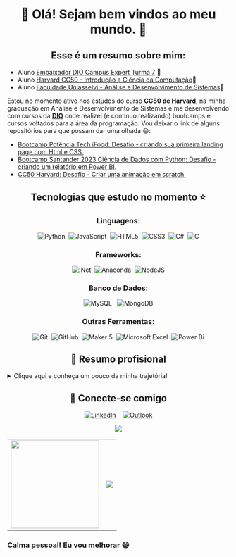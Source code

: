 <div align = "center">

# :cactus: Olá! Sejam bem vindos ao meu mundo. :cactus:

## Esse é um resumo sobre mim:
</div>

- Aluno [Embaixador DIO Campus Expert Turma 7](https://web.dio.me/track/dio-campus-expert-turma-07) 🎯
- Aluno [Harvard CC50 - Introdução a Ciência da Computação](https://ead.estudar.org.br/c/cc50/)🎯
- Aluno [Faculdade Uniasselvi - Análise e Desenvolvimento de Sistemas](https://portal.uniasselvi.com.br/graduacao/tecnologo/analise-e-desenvolvimento-de-sistemas/ead?gclid=Cj0KCQjw2a6wBhCVARIsABPeH1tVNd-ehZz7_WkqhMTbH-PQWKxDXyD6onpEsvsPTDQQWWhyCCasrdgaAhlMEALw_wcB)🎯

Estou no momento ativo nos estudos do curso <b>CC50 de Harvard</b>, na minha graduação em Análise e Desenvolvimento de Sistemas e me desenvolvendo com cursos da <b>[DIO](https://www.dio.me/)</b> onde realizei (e continuo realizando) bootcamps e cursos voltados para a área da programação.  Vou deixar o link de alguns repositórios para que possam dar uma olhada :smile::

- [Bootcamp Potência Tech iFood: Desafio - criando sua primeira landing page com Html e CSS.](https://github.com/JaimeMoreira/trilha-css-desafio-01)
- [Bootcamp Santander 2023 Ciência de Dados com Python: Desafio - criando um relatório em Power BI.](https://github.com/JaimeMoreira/Desafio-DIO-PBI)
- [CC50 Harvard: Desafio - Criar uma animação em scratch.](https://github.com/JaimeMoreira/scratch-Desafio)

<div align = "center">

## Tecnologias que estudo no momento :star:

### Linguagens:
![Python](https://img.shields.io/badge/python-3670A0?style=for-the-badge&logo=python&logoColor=ffdd54)&nbsp;&nbsp;![JavaScript](https://img.shields.io/badge/javascript-%23323330.svg?style=for-the-badge&logo=javascript&logoColor=%23F7DF1E)&nbsp;&nbsp;![HTML5](https://img.shields.io/badge/html5-%23E34F26.svg?style=for-the-badge&logo=html5&logoColor=white)&nbsp;&nbsp;![CSS3](https://img.shields.io/badge/css3-%231572B6.svg?style=for-the-badge&logo=css3&logoColor=white)&nbsp;&nbsp;![C#](https://img.shields.io/badge/c%23-%23239120.svg?style=for-the-badge&logo=csharp&logoColor=white)&nbsp;&nbsp;![C](https://img.shields.io/badge/c-%2300599C.svg?style=for-the-badge&logo=c&logoColor=white)

### Frameworks:

![.Net](https://img.shields.io/badge/.NET-5C2D91?style=for-the-badge&logo=.net&logoColor=white)&nbsp;&nbsp;![Anaconda](https://img.shields.io/badge/Anaconda-%2344A833.svg?style=for-the-badge&logo=anaconda&logoColor=white)&nbsp;&nbsp;![NodeJS](https://img.shields.io/badge/node.js-6DA55F?style=for-the-badge&logo=node.js&logoColor=white)

### Banco de Dados:

![MySQL](https://img.shields.io/badge/mysql-%2300f.svg?style=for-the-badge&logo=mysql&logoColor=white)&nbsp;&nbsp; ![MongoDB](https://img.shields.io/badge/MongoDB-%234ea94b.svg?style=for-the-badge&logo=mongodb&logoColor=white)

### Outras Ferramentas:

![Git](https://img.shields.io/badge/git-%23F05033.svg?style=for-the-badge&logo=git&logoColor=white)&nbsp;&nbsp;![GitHub](https://img.shields.io/badge/github-%23121011.svg?style=for-the-badge&logo=github&logoColor=white)&nbsp;
<img alt="Maker 5" src="https://img.shields.io/badge/-maker_5-2C6CAF?&logoColor=white&style=for-the-badge"/>&nbsp;
![Microsoft Excel](https://img.shields.io/badge/Microsoft_Excel-217346?style=for-the-badge&logo=microsoft-excel&logoColor=white)&nbsp;&nbsp;![Power Bi](https://img.shields.io/badge/power_bi-F2C811?style=for-the-badge&logo=powerbi&logoColor=black)
</div>

<div align = "center">

## :evergreen_tree: Resumo profisional
</div>

<details>

<summary> Clique aqui e conheça um pouco da minha trajetória! </summary>

Me chamo <b>Jaime Moreira</b>, sou de Salvador- Ba e atualmente estou no processo de graduação em Análise e Desenvolvimento de Sistemas (2° período). Trabalhei durante 6 anos como Analista de Suporte Service Desk na Secretaria de Segurança Pública da Bahia, onde tive a oportunidade de aprender sobre Manutenção preventiva e corretiva de hardwares como: 


</details>

<div align = "center">

## :link: Conecte-se comigo 

[![LinkedIn](https://img.shields.io/badge/linkedin-%230077B5.svg?style=for-the-badge&logo=linkedin&logoColor=white)](https://www.linkedin.com/in/jaime-moreira-a6a69a266/)&nbsp;&nbsp;&nbsp;&nbsp;[![Outlook](https://img.shields.io/badge/Microsoft_Outlook-0078D4?style=for-the-badge&logo=microsoft-outlook&logoColor=white)](mailto:jaime.moreira1995@outlook.com)
<br>


<img src="https://capsule-render.vercel.app/api?type=waving&color=gradient&height=100%&width=300%&section=footer"/>
</div>

<table cellpadding="0">
    <tr style="padding: 0">
      <!-- GitHub Stats Card -->  
      <td valign="top">
        <img height="200" src="https://github-readme-stats.vercel.app/api?username=JaimeMoreira&show_icons=true&theme=radical#gh-dark-mode-only"/>
      </td>
      <td>
        <img src="https://github-readme-streak-stats.herokuapp.com/?user=JaimeMoreira&hide_border=true&date_format=M%20j%5B%2C%20Y%5D&theme=radical&stroke=2D3742&ring=6bbbca&fire=6bbbca&currStreakNum=fff&sideNums=6bbbca&currStreakLabel=6bbbca&sideLabels=fff&dates=fff">
      </td>
    </tr>
  </table>



### Calma pessoal! Eu vou melhorar :smile:

<!---
JaimeMoreira/JaimeMoreira is a ✨ special ✨ repository because its `README.md` (this file) appears on your GitHub profile.
You can click the Preview link to take a look at your changes.
--->
